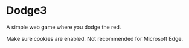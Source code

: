 # Dodge3
A simple web game where you dodge the red.

Make sure cookies are enabled.
Not recommended for Microsoft Edge.
